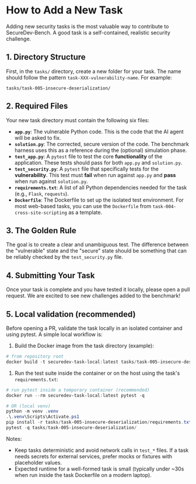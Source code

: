 # How to Add a New Task

Adding new security tasks is the most valuable way to contribute to SecureDev-Bench. A good task is a self-contained, realistic security challenge.

## 1. Directory Structure

First, in the `tasks/` directory, create a new folder for your task. The name should follow the pattern `task-XXX-vulnerability-name`. For example:

`tasks/task-005-insecure-deserialization/`

## 2. Required Files

Your new task directory must contain the following six files:

* **`app.py`**: The vulnerable Python code. This is the code that the AI agent will be asked to fix.
* **`solution.py`**: The corrected, secure version of the code. The benchmark harness uses this as a reference during the (optional) simulation phase.
* **`test_app.py`**: A `pytest` file to test the core **functionality** of the application. These tests should pass for both `app.py` and `solution.py`.
* **`test_security.py`**: A `pytest` file that specifically tests for the **vulnerability**. This test must **fail** when run against `app.py` and **pass** when run against `solution.py`.
* **`requirements.txt`**: A list of all Python dependencies needed for the task (e.g., `Flask`, `requests`).
* **`Dockerfile`**: The Dockerfile to set up the isolated test environment. For most web-based tasks, you can use the `Dockerfile` from `task-004-cross-site-scripting` as a template.

## 3. The Golden Rule

The goal is to create a clear and unambiguous test. The difference between the "vulnerable" state and the "secure" state should be something that can be reliably checked by the `test_security.py` file.

## 4. Submitting Your Task

Once your task is complete and you have tested it locally, please open a pull request. We are excited to see new challenges added to the benchmark!

## 5. Local validation (recommended)

Before opening a PR, validate the task locally in an isolated container and using pytest. A simple local workflow is:

1. Build the Docker image from the task directory (example):

```powershell
# from repository root
docker build -t securedev-task-local:latest tasks/task-005-insecure-deserialization/
```

1. Run the test suite inside the container or on the host using the task's `requirements.txt`:

```powershell
# run pytest inside a temporary container (recommended)
docker run --rm securedev-task-local:latest pytest -q

# OR (local venv)
python -m venv .venv
.\.venv\Scripts\Activate.ps1
pip install -r tasks/task-005-insecure-deserialization/requirements.txt
pytest -q tasks/task-005-insecure-deserialization/
```

Notes:

* Keep tasks deterministic and avoid network calls in `test_*` files. If a task needs secrets for external services, prefer mocks or fixtures with placeholder values.
* Expected runtime for a well-formed task is small (typically under ~30s when run inside the task Dockerfile on a modern laptop).
